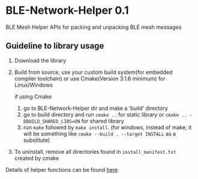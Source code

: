 # BLE-Network-Helper 0.1
BLE Mesh Helper APIs for packing and unpacking BLE mesh messages

## Guideline to library usage
1. Download the library 
2. Build from source, use your custom build system(for embedded compiler toolchain) or use Cmake(Version 3.1.6 minimum) for Linux/Windows 
  
    if using Cmake
    1. go to BLE-Network-Helper dir and make a 'build' directory
    2. go to build directory and run `cmake ..` for static library or `cmake .. -DBUILD_SHARED_LIBS=ON` for shared library
    3. run `make` followed by `make install`. (for windows, instead of make, it will be something like `cmake --build . --target INSTALL` as a substitute)
3. To uninstall, remove all directories found in `install_manifest.txt ` created by cmake

Details of helper functions can be found [here](https://github.com/Shane555/BLE-Network-Helper/tree/main/documentation
)
